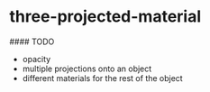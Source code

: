 # three-projected-material



#### TODO
- opacity
- multiple projections onto an object
- different materials for the rest of the object